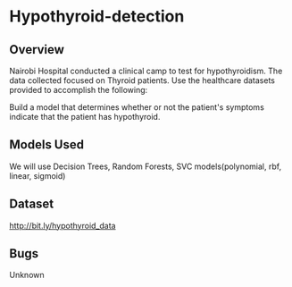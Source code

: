 # Hypothyroid-detection
## Overview
Nairobi Hospital conducted a clinical camp to test for hypothyroidism. The data collected focused on Thyroid patients. Use the healthcare datasets provided to accomplish the following:  

Build a model that determines whether or not the patient's symptoms indicate that the patient has hypothyroid.

## Models Used
We will use Decision Trees, Random Forests, SVC models(polynomial, rbf, linear, sigmoid)

## Dataset
http://bit.ly/hypothyroid_data

## Bugs
Unknown

